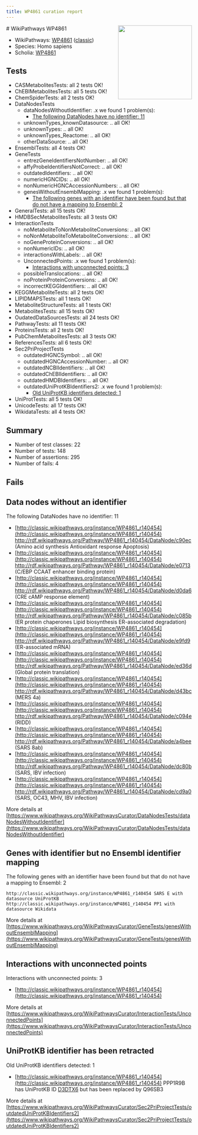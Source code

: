 ```yaml
---
title: WP4861 curation report
---
```


<img style="float: right; width: 200px" src="https://upload.wikimedia.org/wikipedia/commons/thumb/8/83/Wplogo_with_text_500.png/640px-Wplogo_with_text_500.png" />
# WikiPathways WP4861

* WikiPathways: [WP4861](https://wikipathways.org/pathways/WP4861) ([classic](https://classic.wikipathways.org/instance/WP4861))
* Species: Homo sapiens
* Scholia: [WP4861](https://scholia.toolforge.org/wikipathways/WP4861)
## Tests
* CASMetabolitesTests: all 2 tests OK!
* ChEBIMetabolitesTests: all 5 tests OK!
* ChemSpiderTests: all 2 tests OK!
* DataNodesTests
    * dataNodesWithoutIdentifier: .x we found 1 problem(s):
        * [The following DataNodes have no identifier: 11](#8792c491)
    * unknownTypes_knownDatasource: .. all OK!
    * unknownTypes: .. all OK!
    * unknownTypes_Reactome: .. all OK!
    * otherDataSource: .. all OK!
* EnsemblTests: all 4 tests OK!
* GeneTests
    * entrezGeneIdentifiersNotNumber: .. all OK!
    * affyProbeIdentifiersNotCorrect: .. all OK!
    * outdatedIdentifiers: .. all OK!
    * numericHGNCIDs: .. all OK!
    * nonNumericHGNCAccessionNumbers: .. all OK!
    * genesWithoutEnsemblMapping: .x we found 1 problem(s):
        * [The following genes with an identifier have been found but that do not have a mapping to Ensembl: 2](#40286d84)
* GeneralTests: all 15 tests OK!
* HMDBSecMetabolitesTests: all 3 tests OK!
* InteractionTests
    * noMetaboliteToNonMetaboliteConversions: .. all OK!
    * noNonMetaboliteToMetaboliteConversions: .. all OK!
    * noGeneProteinConversions: .. all OK!
    * nonNumericIDs: .. all OK!
    * interactionsWithLabels: .. all OK!
    * UnconnectedPoints: .x we found 1 problem(s):
        * [Interactions with unconnected points: 3](#35a61adb)
    * possibleTranslocations: .. all OK!
    * noProteinProteinConversions: .. all OK!
    * incorrectKEGGIdentifiers: .. all OK!
* KEGGMetaboliteTests: all 2 tests OK!
* LIPIDMAPSTests: all 1 tests OK!
* MetaboliteStructureTests: all 1 tests OK!
* MetabolitesTests: all 15 tests OK!
* OudatedDataSourcesTests: all 24 tests OK!
* PathwayTests: all 11 tests OK!
* ProteinsTests: all 2 tests OK!
* PubChemMetabolitesTests: all 3 tests OK!
* ReferencesTests: all 6 tests OK!
* Sec2PriProjectTests
    * outdatedHGNCSymbol: .. all OK!
    * outdatedHGNCAccessionNumber: .. all OK!
    * outdatedNCBIIdentifiers: .. all OK!
    * outdatedChEBIIdentifiers: .. all OK!
    * outdatedHMDBIdentifiers: .. all OK!
    * outdatedUniProtKBIdentifiers2: .x we found 1 problem(s):
        * [Old UniProtKB identifiers detected: 1](#8da302c8)
* UniProtTests: all 5 tests OK!
* UnicodeTests: all 17 tests OK!
* WikidataTests: all 4 tests OK!


## Summary

* Number of test classes: 22
* Number of tests: 148
* Number of assertions: 295
* Number of fails: 4

## Fails

<a name="8792c491" />

## Data nodes without an identifier

The following DataNodes have no identifier: 11

* [http://classic.wikipathways.org/instance/WP4861_r140454](http://classic.wikipathways.org/instance/WP4861_r140454) http://rdf.wikipathways.org/Pathway/WP4861_r140454/DataNode/c90ec (Amino acid synthesis
Antioxidant response
Apoptosis)
* [http://classic.wikipathways.org/instance/WP4861_r140454](http://classic.wikipathways.org/instance/WP4861_r140454) http://rdf.wikipathways.org/Pathway/WP4861_r140454/DataNode/e0713 (C/EBP
CCAAT enhancer binding protein)
* [http://classic.wikipathways.org/instance/WP4861_r140454](http://classic.wikipathways.org/instance/WP4861_r140454) http://rdf.wikipathways.org/Pathway/WP4861_r140454/DataNode/d0da6 (CRE
cAMP response element)
* [http://classic.wikipathways.org/instance/WP4861_r140454](http://classic.wikipathways.org/instance/WP4861_r140454) http://rdf.wikipathways.org/Pathway/WP4861_r140454/DataNode/c085b (ER protein chaperones
Lipid biosynthesis
ER-associated degradation)
* [http://classic.wikipathways.org/instance/WP4861_r140454](http://classic.wikipathways.org/instance/WP4861_r140454) http://rdf.wikipathways.org/Pathway/WP4861_r140454/DataNode/e9fd9 (ER-associated
mRNA)
* [http://classic.wikipathways.org/instance/WP4861_r140454](http://classic.wikipathways.org/instance/WP4861_r140454) http://rdf.wikipathways.org/Pathway/WP4861_r140454/DataNode/ed36d (Global protein
translation)
* [http://classic.wikipathways.org/instance/WP4861_r140454](http://classic.wikipathways.org/instance/WP4861_r140454) http://rdf.wikipathways.org/Pathway/WP4861_r140454/DataNode/d43bc (MERS 4a)
* [http://classic.wikipathways.org/instance/WP4861_r140454](http://classic.wikipathways.org/instance/WP4861_r140454) http://rdf.wikipathways.org/Pathway/WP4861_r140454/DataNode/c094e (RIDD)
* [http://classic.wikipathways.org/instance/WP4861_r140454](http://classic.wikipathways.org/instance/WP4861_r140454) http://rdf.wikipathways.org/Pathway/WP4861_r140454/DataNode/a4bee (SARS 8ab)
* [http://classic.wikipathways.org/instance/WP4861_r140454](http://classic.wikipathways.org/instance/WP4861_r140454) http://rdf.wikipathways.org/Pathway/WP4861_r140454/DataNode/dc80b (SARS, IBV infection)
* [http://classic.wikipathways.org/instance/WP4861_r140454](http://classic.wikipathways.org/instance/WP4861_r140454) http://rdf.wikipathways.org/Pathway/WP4861_r140454/DataNode/cd9a0 (SARS, OC43,
MHV, IBV infection)


More details at [https://www.wikipathways.org/WikiPathwaysCurator/DataNodesTests/dataNodesWithoutIdentifier](https://www.wikipathways.org/WikiPathwaysCurator/DataNodesTests/dataNodesWithoutIdentifier)

<a name="40286d84" />

## Genes with identifier but no Ensembl identifier mapping

The following genes with an identifier have been found but that do not have a mapping to Ensembl: 2
```
http://classic.wikipathways.org/instance/WP4861_r140454 SARS E with datasource UniProtKB
http://classic.wikipathways.org/instance/WP4861_r140454 PP1 with datasource Wikidata
```

More details at [https://www.wikipathways.org/WikiPathwaysCurator/GeneTests/genesWithoutEnsemblMapping](https://www.wikipathways.org/WikiPathwaysCurator/GeneTests/genesWithoutEnsemblMapping)

<a name="35a61adb" />

## Interactions with unconnected points

Interactions with unconnected points: 3

* [http://classic.wikipathways.org/instance/WP4861_r140454](http://classic.wikipathways.org/instance/WP4861_r140454)


More details at [https://www.wikipathways.org/WikiPathwaysCurator/InteractionTests/UnconnectedPoints](https://www.wikipathways.org/WikiPathwaysCurator/InteractionTests/UnconnectedPoints)

<a name="8da302c8" />

## UniProtKB identifier has been retracted

Old UniProtKB identifiers detected: 1

* [http://classic.wikipathways.org/instance/WP4861_r140454](http://classic.wikipathways.org/instance/WP4861_r140454) PPP1R9B has UniProtKB ID [D3DTX6](https://bioregistry.io/D3DTX6) but has been replaced by Q96SB3


More details at [https://www.wikipathways.org/WikiPathwaysCurator/Sec2PriProjectTests/outdatedUniProtKBIdentifiers2](https://www.wikipathways.org/WikiPathwaysCurator/Sec2PriProjectTests/outdatedUniProtKBIdentifiers2)

